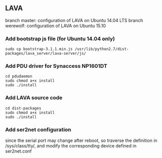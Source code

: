 ## LAVA
branch master: configuration of LAVA on Ubuntu 14.04 LTS
branch werewolf: configuration of LAVA on Ubuntu 15.10

### Add bootstrap js file (for Ubuntu 14.04 only)
```shell
sudo cp bootstrap-3.1.1.min.js /usr/lib/python2.7/dist-packages/lava_server/lava-server/js/
```
### Add PDU driver for Synaccess NP1601DT
```shell
cd pdudaemon
sudo chmod a+x install
sudo ./install
```

### Add LAVA source code
```shell
cd dist-packages
sudo chmod a+x install
sudo ./install
```

### Add ser2net configuration
since the serial port may change after reboot, so traverse the definition in /sys/class/tty/, and modify the corresponding device defined in ser2net.conf
